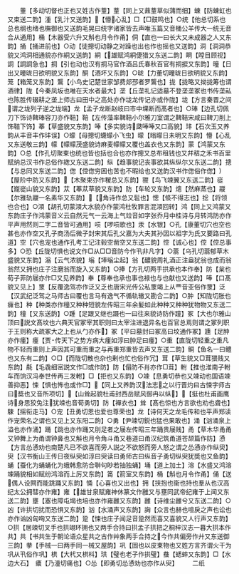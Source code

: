 <!-- { "loadSidebar": true } -->
　　董【多动切督也正也又姓古作蕫】蕫【同上又薡蕫草似蒲而细】蝀【防蝀虹也又束送二韵】湩【乳汁又送韵】【懵心乱】□【□鼓鸣也】○统【他总切系也总也纲也绪也橅御也又送韵毛晃曰统字诸家皆去声唯玉篇又音桶公羊传大一统无音合从通用】桶【木器受六升又斛也月令作甬】侗【直也一曰长大又未成器之人又东韵】捅【捅进前也】○动【徒摠切动静之对躁也出也作也摇也又送韵】洞【洞洞恭貌又鸿洞相通貌亦作絧又送韵】絧【雄赋鸿絧倢猎又东送二韵】眮【瞠目顾视】詷【詷詷急也】挏【引也动也汉有挏马官作酒吕氏春秋百官有挏捩又东韵】曈【日出又曈昽日欲明貌又东韵】酮【酒坏又东韵】○昽【力董切曈昽日欲明貌又东韵】笼【箱笼又东韵】鸗【小鸟史记楚世家邹费郯邳者罗鸗也】拢【拢略又拗拢筹也谓酒律】陇【今秦凤坂也唯在天水者最大】垄【丘垄礼记适墓不登垄垄冢也书传垄畆也陈胜传辍耕之垄上师古曰田中之高处亦作垅龙传记亦或作陇】垅【方言秦晋之间谓之垅列子逆之垅端】龙【孟子龙断赵岐曰市中堁断而髙者也】○琫【边孔切佩刀下饰诗鞞琫容刀亦作鞛】鞛【左传藻率鞞鞛小尔雅刀室谓之鞞鞛宋咸曰鞞刀削上饰鞛下饰】菶【草盛貌又东韵】唪【多实貌诗瓞唪唪又口高貌】玤【石次玉又养韵从丰音丰作玤误】○蠓【母摠切蠛蠓小飞虫】曚【暡曚日未明又东韵】懵【心乱又东送敬三韵】幪【幪幪茂盛貌诗麻麦幪幪又覆也盖衣也又东韵】蒙【鸿蒙又东韵】○总【作孔切聚束也统也皆也括也合也亦作摠又总布租钱也又幷秸之禾书百里赋纳总汉书作总俗作緫又东送二韵】纵【趋事貌记丧事欲其纵纵尔又东送二韵】摠【与总同又东送二韵】偬【倥偬穷困也苦也不暇给也又送韵汉书作偬俗作偬】【屋阶中防又东韵】【木聚束亦作稯总又东韵】翪【鸟飞竦翼又东送二韵】嵸【巃嵸山貌又东韵】苁【菶苁草貌又东韵】防【车轮又东韵】熜【然麻蒸也】鬷【尔雅轨鬷一名素华又东韵】【角诗作总又髢也】憁【倐不得志也】捴【将领也合也】○澒【胡孔切蒙澒大水貌亦作蒙鸿杜牧罪言混澒回转】鸿【同上又鸿蒙又东韵庄子作鸿蒙音义云自然元气一云海上气竝音如字张乔月中桂诗与月转鸿防亦作平声用然则二字二音皆可通用】唝【啰唝歌也】汞【水银】○孔【康董切穴也空也甚也亦作空又孔子商汤后微子封宋其后孔父嘉为大夫其孙因以祖字为氏又要路曰孔道】空【穴也宠也通作孔考工记注毂空凿空又东送二韵】悾【诚心也】倥【倥总事多】○恐【丘陇切惧也说文作□从□□音防今作卂非凡字】○蓊【乌孔切蓊郁草木盛貌又东韵】滃【云气浓貌】塕【埲塕尘起】翁【醲貌周礼酒正注盎犹翁也成而翁翁然又拥也庄子注磨翁而旋入又东韵】○捧【方孔切两手拱承也本作奉】防【枲也荀子菲防屦亦作□又见养韵】奉【尊奉也承也事也禄也与也献也又送韵】唪【口髙貌又见上】覂【反覆逸驾亦作泛又乏也唐宋光传公私覂竭上从覀音亚俗作覂】泛【汉武纪泛驾之马师古曰覆也言马有逸气不循轨辙又勘合二韵】○肿【知陇切胀也癕也】种【种类亦作穜又种种短貌左传昭三年余髪如此种种又种种犹物物又东送二韵】穜【又东送韵】○踵【足跟又继也蹑也一曰往来貌诗防作蹱】冢【大也尔雅山顶曰説文髙坟也六典天官冢宰其职则曰太宰注进退异名也百官总焉则谓之冢列职于王则称大疏冢大之上也从勹亦作】冢【平曰墓封曰冢高曰坟通作冢】尰【足肿亦作瘇】瘇【贾传天下之势方病大瘇如淳曰肿足曰瘇】○重【直陇切轻重之重凡物不轻而重则上声因其可重而重之与再重郑重皆去声又东送二韵】鲖【鱼名一曰鳢也又东有二韵】○□【而陇切散也杂也剰也忙也俗作冗】茸【草生貌又□茸猥贱又东韵】氄【毛毳细宻説文作□或作防】防【傝防不肖亦作□茸】軵【推也淮南子軵车而饷汉冯奉世传再三发軵】□【拒也又东韵】○竦【息勇切恭也又竦动也国语竦善抑恶】悚【惧也怖也或作□】【同上又养韵汉法志之以行晋灼曰古悚字师古曰奬也又音所项切】【山耸起貌杜甫封西岳赋风御冉以纵】【挺也杜甫画鹰诗身思狡兔注犹竦也音荀勇切】防【襌衣也】耸【髙也惊也方言欲也劝也聋也】駷【摇衔走马】○宠【丑勇切恩也爱也尊荣也】龙【诗何天之龙毛传和也平声郑读作宠荣名之谓也又见上又东阳二韵】○勇【尹竦切鋭也猛也果敢也】涌【汹涌泉上溢也亦作涌】踊【跳也亦作踊又刖足者之屦左传昭三年踊贵屦贱】甬【草木华甬甬又钟舞上为甬谓钟鼻也又斛也月令角斗甬又巷道曰甬汉纪筑甬道苍颉篇作防】慂【方言怂慂劝也南楚凡已不欲喜而旁人説之不欲怒而旁人怒之谓之怂慂亦作纵臾】臾【汉书衡山王传日夜纵臾如淳曰臾读曰勇师古曰纵音子勇切纵臾犹奬也又鱼韵】蛹【蚕化为蛹蛹化为蛾韩愈防合聨句眇若抽独蛹】埇【道上加土】溶【水盛又鸿溶竦踊貌相如赋纷鸿溶而上厉又东韵】筩【箭室又东韵】桶【斛也月令作甬】俑【送偶人设闗而能跳踊又东韵】悀【心喜也又出也】拥【挟抱也衞也持也羣从也汉高纪太公拥彗亦作雍】雍【雄甘泉赋雍神休篆文作雝又与壅同武帝纪雍于上闻又东送二韵】壅【塞也障屯堨也培也亦作雍雝又东韵】雝【诗维尘雝兮又东送二韵】○凶【许拱切扰而恐惧又东韵】汹【水涌声又东韵】詾【众言也赫也喧戾之声也讼也亦作讻凶匈哅又东送二韵】跫【悚也庄子闻足音跫然而喜又喜貌又人行声又东韵】○拱【居竦切叉手也拱翊环拥也又两手合持曰拱孟子拱把之桐梓汉志一暮大拱本作共】共【书共生于朝论语众星共之古作艸象两手合持之今作共偏旁作廾又东送御三韵】拲【手械一曰两手同一械又屋韵】巩【固也以皮束物也又姓方言齐谓火干为巩从卂俗作巩】栱【大杙又栱枓】珙【璧也老子作拱璧】蛬【蟋蟀又东韵】□【水边大石】　癑【乃湩切痛也】○怂【即勇切怂慂劝也亦作从臾】
　　二纸
